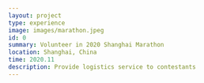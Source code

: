 ```yaml
---
layout: project
type: experience
image: images/marathon.jpeg
id: 0
summary: Volunteer in 2020 Shanghai Marathon
location: Shanghai, China
time: 2020.11
description: Provide logistics service to contestants
---
```

